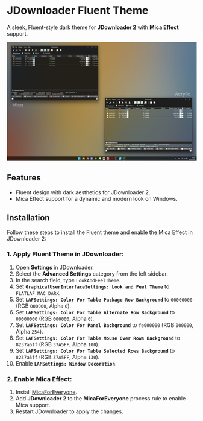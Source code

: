 # JDownloader Fluent Theme  
A sleek, Fluent-style dark theme for **JDownloader 2** with **Mica Effect** support.

![Screenshot](https://github.com/ikoshura/JDownloader-Fluent/blob/main/Jdownloadermica.png?raw=true)

## Features
- Fluent design with dark aesthetics for JDownloader 2.
- Mica Effect support for a dynamic and modern look on Windows.

## Installation

Follow these steps to install the Fluent theme and enable the Mica Effect in JDownloader 2:

### 1. Apply Fluent Theme in JDownloader:
1. Open **Settings** in JDownloader.
2. Select the **Advanced Settings** category from the left sidebar.
3. In the search field, type `LookAndFeelTheme`.
4. Set **`GraphicalUserInterfaceSettings: Look and Feel Theme`** to `FLATLAF_MAC_DARK`.
5. Set **`LAFSettings: Color For Table Package Row Background`** to `00000000` (RGB `000000`, Alpha `0`).
6. Set **`LAFSettings: Color For Table Alternate Row Background`** to `00000000` (RGB `000000`, Alpha `0`).
7. Set **`LAFSettings: Color For Panel Background`** to `fe000000` (RGB `000000`, Alpha `254`).
8. Set **`LAFSettings: Color For Table Mouse Over Rows Background`** to `8237a5ff` (RGB `37A5FF`, Alpha `100`).
9. Set **`LAFSettings: Color For Table Selected Rows Background`** to `8237a5ff` (RGB `37A5FF`, Alpha `130`).
10. Enable **`LAFSettings: Window Decoration`**.

### 2. Enable Mica Effect:
1. Install [MicaForEveryone](https://github.com/MicaForEveryone/MicaForEveryone).
2. Add **JDownloader 2** to the **MicaForEveryone** process rule to enable Mica support.
3. Restart JDownloader to apply the changes.
